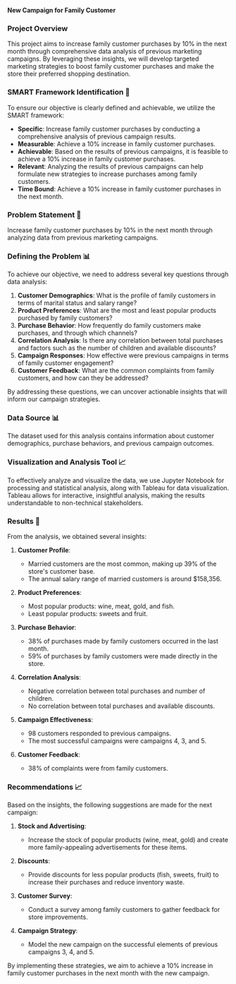**New Campaign for Family Customer**

### Project Overview
This project aims to increase family customer purchases by 10% in the next month through comprehensive data analysis of previous marketing campaigns. By leveraging these insights, we will develop targeted marketing strategies to boost family customer purchases and make the store their preferred shopping destination.

### SMART Framework Identification 🌟

To ensure our objective is clearly defined and achievable, we utilize the SMART framework:

- **Specific**: Increase family customer purchases by conducting a comprehensive analysis of previous campaign results.
- **Measurable**: Achieve a 10% increase in family customer purchases.
- **Achievable**: Based on the results of previous campaigns, it is feasible to achieve a 10% increase in family customer purchases.
- **Relevant**: Analyzing the results of previous campaigns can help formulate new strategies to increase purchases among family customers.
- **Time Bound**: Achieve a 10% increase in family customer purchases in the next month.

### Problem Statement 🎯
Increase family customer purchases by 10% in the next month through analyzing data from previous marketing campaigns.

### Defining the Problem 📊

To achieve our objective, we need to address several key questions through data analysis:

1. **Customer Demographics**: What is the profile of family customers in terms of marital status and salary range?
2. **Product Preferences**: What are the most and least popular products purchased by family customers?
3. **Purchase Behavior**: How frequently do family customers make purchases, and through which channels?
4. **Correlation Analysis**: Is there any correlation between total purchases and factors such as the number of children and available discounts?
5. **Campaign Responses**: How effective were previous campaigns in terms of family customer engagement?
6. **Customer Feedback**: What are the common complaints from family customers, and how can they be addressed?

By addressing these questions, we can uncover actionable insights that will inform our campaign strategies.

### Data Source 📊

The dataset used for this analysis contains information about customer demographics, purchase behaviors, and previous campaign outcomes.

### Visualization and Analysis Tool 📈

To effectively analyze and visualize the data, we use Jupyter Notebook for processing and statistical analysis, along with Tableau for data visualization. Tableau allows for interactive, insightful analysis, making the results understandable to non-technical stakeholders.

### Results 🚀

From the analysis, we obtained several insights:

1. **Customer Profile**:
   - Married customers are the most common, making up 39% of the store's customer base.
   - The annual salary range of married customers is around $158,356.

2. **Product Preferences**:
   - Most popular products: wine, meat, gold, and fish.
   - Least popular products: sweets and fruit.

3. **Purchase Behavior**:
   - 38% of purchases made by family customers occurred in the last month.
   - 59% of purchases by family customers were made directly in the store.

4. **Correlation Analysis**:
   - Negative correlation between total purchases and number of children.
   - No correlation between total purchases and available discounts.

5. **Campaign Effectiveness**:
   - 98 customers responded to previous campaigns.
   - The most successful campaigns were campaigns 4, 3, and 5.

6. **Customer Feedback**:
   - 38% of complaints were from family customers.

### Recommendations 📈

Based on the insights, the following suggestions are made for the next campaign:

1. **Stock and Advertising**:
   - Increase the stock of popular products (wine, meat, gold) and create more family-appealing advertisements for these items.
   
2. **Discounts**:
   - Provide discounts for less popular products (fish, sweets, fruit) to increase their purchases and reduce inventory waste.

3. **Customer Survey**:
   - Conduct a survey among family customers to gather feedback for store improvements.

4. **Campaign Strategy**:
   - Model the new campaign on the successful elements of previous campaigns 3, 4, and 5.

By implementing these strategies, we aim to achieve a 10% increase in family customer purchases in the next month with the new campaign.
